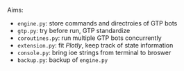Aims:
 - `engine.py`: store commands and directroies of GTP bots
 - `gtp.py`: try before run, GTP standardize
 - `coroutines.py`: run multiple GTP bots concurrently
 - `extension.py`: fit *Plotly*, keep track of state information
 - `console.py`: bring ioe strings from terminal to broswer
 - `backup.py`: backup of `engine.py`

